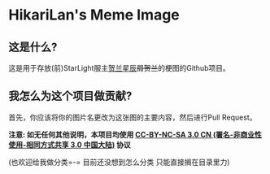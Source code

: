 # HikariLan's Meme Image

## 这是什么?
  这是用于存放(前)StarLight服主[贺兰星辰](https://my.minecraft.kim)~~屑贺兰~~的梗图的Github项目。

## 我怎么为这个项目做贡献?
  首先，你应该将你的图片名更改为这张图的主要内容，然后进行Pull Request。


**注意: 如无任何其他说明，本项目均使用 [CC-BY-NC-SA 3.0 CN (署名-非商业性使用-相同方式共享 3.0 中国大陆)](https://creativecommons.org/licenses/by-nc-sa/3.0/cn/) 协议**

(也欢迎给我做分类=-= 目前还没想到怎么分类 只能直接搁在目录里力)
